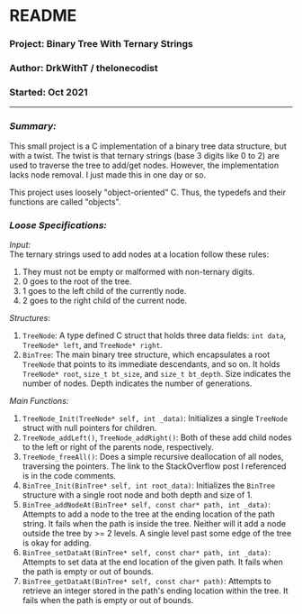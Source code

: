 # README #
### Project: Binary Tree With Ternary Strings ###
### Author: DrkWithT / thelonecodist ###
### Started: Oct 2021 ###
---
### _Summary:_ ###
This small project is a C implementation of a binary tree data structure, but with a twist. The twist is that ternary strings (base 3 digits like 0 to 2) are used to traverse the tree to add/get nodes. However, the implementation lacks node removal. I just made this in one day or so.  

This project uses loosely "object-oriented" C. Thus, the typedefs and their functions are called "objects".  

### _Loose Specifications:_ ###
_Input:_  
The ternary strings used to add nodes at a location follow these rules:
 1. They must not be empty or malformed with non-ternary digits.
 2. 0 goes to the root of the tree.
 3. 1 goes to the left child of the currently node.
 4. 2 goes to the right child of the current node.

_Structures:_  
 1. `TreeNode`: A type defined C struct that holds three data fields: `int data`, `TreeNode* left`, and `TreeNode* right`.  
 2. `BinTree`: The main binary tree structure, which encapsulates a root `TreeNode` that points to its immediate descendants, and so on. It holds `TreeNode* root`, `size_t bt_size`, and `size_t bt_depth`. Size indicates the number of nodes. Depth indicates the number of generations.  

_Main Functions:_  
 1. `TreeNode_Init(TreeNode* self, int _data)`: Initializes a single `TreeNode` struct with null pointers for children.
 2. `TreeNode_addLeft()`, `TreeNode_addRight()`: Both of these add child nodes to the left or right of the parents node, respectively.  
 3. `TreeNode_freeAll()`: Does a simple recursive deallocation of all nodes, traversing the pointers. The link to the StackOverflow post I referenced is in the code comments.  
 4. `BinTree_Init(BinTree* self, int root_data)`: Initializes the `BinTree` structure with a single root node and both depth and size of 1.  
 5. `BinTree_addNodeAt(BinTree* self, const char* path, int _data)`: Attempts to add a node to the tree at the ending location of the path string. It fails when the path is inside the tree. Neither will it add a node outside the tree by >= 2 levels. A single level past some edge of the tree is okay for adding.  
 6. `BinTree_setDataAt(BinTree* self, const char* path, int _data)`: Attempts to set data at the end location of the given path. It fails when the path is empty or out of bounds.  
 7. `BinTree_getDataAt(BinTree* self, const char* path)`: Attempts to retrieve an integer stored in the path's ending location within the tree. It fails when the path is empty or out of bounds.  
